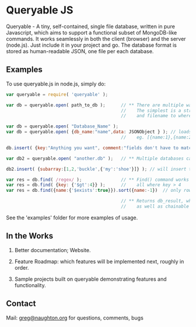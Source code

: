 # Queryable JS

Queryable - A tiny, self-contained, single file database, written in pure Javascript, which aims to support a functional subset of MongoDB-like commands. It works seamlessly in both the client (browser) and the server (node.js).  Just include it in your project and go.  The database format is stored as human-readable JSON, one file per each database.

## Examples

To use queryable.js in node.js, simply do:
```js
var queryable = require( 'queryable' );     

var db = queryable.open( path_to_db );      // ** There are multiple ways to open a db.
                                            //    The simplest is a string of the path
                                            //    and filename to where you want it. Eg. "/tmp/my_data.db"

var db = queryable.open( "Database_Name" ); 
var db = queryable.open( {db_name:"name",data: JSONObject } ); // loads from json object, that is Array of Objects
                                            //    eg. [{name:1},{name:2}, ...]

db.insert( {key:"Anything you want", comment:"fields don't have to match",keys:"keys can be anything"} );

var db2 = queryable.open( "another.db" );   // ** Multiple databases can be opened at once; each is fully independent.

db2.insert( {subarray:[1,2,'buckle',{'my':'shoe'}]} ); // will insert the whole object, no sweat

var res = db.find( /regex/ );               // ** Find() command works like Mongo
var res = db.find( {key: {'$gt':4}} );      //    all where key > 4
var res = db.find({name:{'$exists':true}}).sort({name:-1})  // only rows where 'name' exists, and sort by name DESC

                                            // ** Returns db_result, which has a length property and _data[] array
                                            //    as well as chainable methods like: .sort(), .limit(), .skip(), ..
```
See the 'examples' folder for more examples of usage.


## In the Works

1. Better documentation; Website.
 
2. Feature Roadmap: which features will be implemented next, roughly in order.

3. Sample projects built on queryable demonstrating features and functionality.


## Contact 

Mail: greg@naughton.org for questions, comments, bugs
